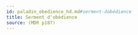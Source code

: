```yaml
---
id: paladin_obedience_hd.md#serment-dobédience
title: Serment d'obédience
source: (MDR p187)
---
```


